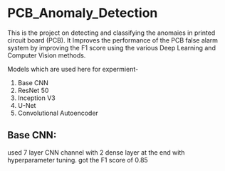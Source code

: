 # PCB_Anomaly_Detection
This is the project on detecting and classifying the anomaies in printed circuit board (PCB).
It Improves the performance of the PCB false alarm system by improving the F1 score using the various Deep Learning and Computer Vision methods.

Models which are used here for expermient-
  1. Base CNN
  2. ResNet 50
  3. Inception V3
  4. U-Net
  5. Convolutional Autoencoder
  
 ## Base CNN: 
 used 7 layer CNN channel with 2 dense layer at the end with hyperparameter tuning. got the F1 score of 0.85
  

